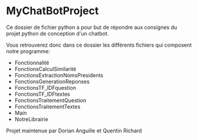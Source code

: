 # MyChatBotProject

Ce dossier de fichier python a pour but de répondre aux consignes du projet python de conception d'un chatbot.

Vous retrouverez donc dans ce dossier les différents fichiers qui composent notre programme:
- Fonctionnalité
- FonctionsCalculSimilarité
- FonctionsExtractionNomsPresidents
- FonctionsGenerationReponses
- FonctionsTF_IDFquestion
- FonctionsTF_IDFtextes
- FonctionsTraitementQuestion
- FonctionsTraitementTextes
- Main
- NotreLibrairie

Projet maintenue par Dorian Anguille et Quentin Richard
